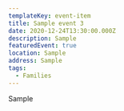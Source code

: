 ```yaml
---
templateKey: event-item
title: Sample event 3
date: 2020-12-24T13:30:00.000Z
description: Sample
featuredEvent: true
location: Sample
address: Sample
tags:
  - Families
---
```

Sample